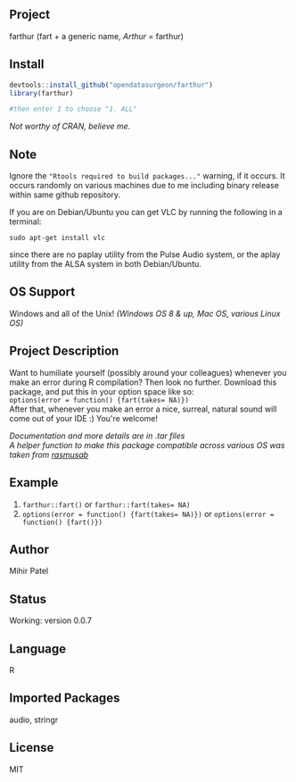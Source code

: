 Project
-------
farthur (fart + a generic name, *Arthur* = farthur)

Install
-------
`````r
devtools::install_github("opendatasurgeon/farthur")
library(farthur) 

#then enter 1 to choose "1. ALL"
`````
*Not worthy of CRAN, believe me.*

Note
-----
Ignore the `"Rtools required to build packages..."` warning, if it occurs. It occurs randomly on various machines due to me including binary release within same github repository.

If you are on Debian/Ubuntu you can get VLC by running the following in a terminal:     

`sudo apt-get install vlc` 

since there are no paplay utility from the Pulse Audio system, or the aplay utility from the ALSA system in both Debian/Ubuntu.

OS Support
----------
Windows and all of the Unix! *(Windows OS 8 & up, Mac OS, various Linux OS)*

Project Description
--------------------
Want to humiliate yourself (possibly around your colleagues) whenever you make an error during R compilation? Then look no further. Download this package, and put this in your option space like so:    
`options(error = function() {fart(takes= NA)})`     
After that, whenever you make an error a nice, surreal, natural sound will come out of your IDE :) You're welcome!

*Documentation and more details are in .tar files*          
*A helper function to make this package compatible across various OS was taken from [rasmusab](https://github.com/rasmusab)*

Example
-------
1) `farthur::fart()` or `farthur::fart(takes= NA)`
2) `options(error = function() {fart(takes= NA)})` or `options(error = function() {fart()})`

Author
-------
Mihir Patel

Status
------
Working: version 0.0.7      

Language
---------
R

Imported Packages
----------
audio, stringr

License
--------
MIT
